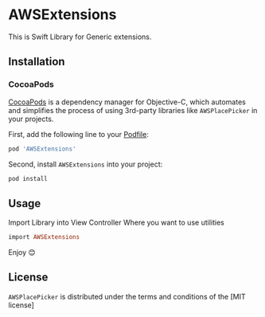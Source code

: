 # AWSExtensions
This is Swift Library for Generic extensions.

## Installation

### CocoaPods

[CocoaPods](http://cocoapods.org) is a dependency manager for Objective-C, which automates and simplifies the process of using 3rd-party libraries like `AWSPlacePicker` in your projects. 

First, add the following line to your [Podfile](http://guides.cocoapods.org/using/using-cocoapods.html):

```ruby
pod 'AWSExtensions'
```

Second, install `AWSExtensions` into your project:

```ruby
pod install
```

## Usage

Import Library into View Controller Where you want to use utilities

```ruby
import AWSExtensions
```
Enjoy 😊 

## License

`AWSPlacePicker` is distributed under the terms and conditions of the [MIT license]
